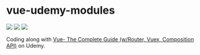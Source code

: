 # vue-udemy-modules

![](https://img.shields.io/badge/firebase-ffca28?style=for-the-badge&logo=firebase&logoColor=black)
![](https://img.shields.io/badge/Vue.js-35495E?style=for-the-badge&logo=vuedotjs&logoColor=4FC08D)
![](	https://img.shields.io/badge/Vuetify-1867C0?style=for-the-badge&logo=vuetify&logoColor=white)

Coding along with [Vue- The Complete Guide (w/Router, Vuex, Composition API)](https://www.udemy.com/course/vuejs-2-the-complete-guide/) on Udemy.

